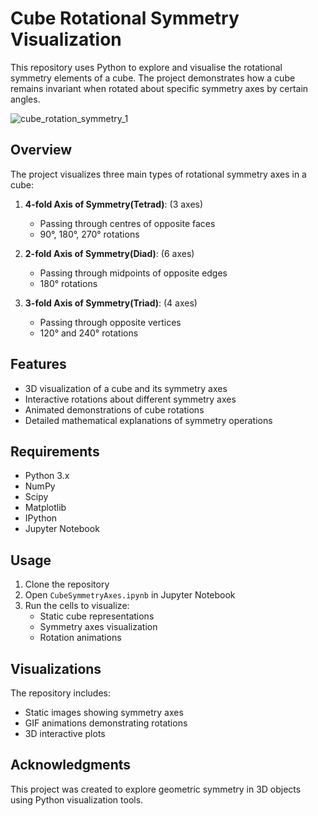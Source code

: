 # Cube Rotational Symmetry Visualization

This repository uses Python to explore and visualise the rotational symmetry elements of a cube. The project demonstrates how a cube remains invariant when rotated about specific symmetry axes by certain angles.

![cube_rotation_symmetry_1](https://github.com/user-attachments/assets/80ab2f6c-79b2-418b-9aa1-9dedbe654697)


## Overview

The project visualizes three main types of rotational symmetry axes in a cube:

1. **4-fold Axis of Symmetry(Tetrad)**: (3 axes)
   - Passing through centres of opposite faces
   - 90°, 180°, 270° rotations

2. **2-fold Axis of Symmetry(Diad)**: (6 axes)
   - Passing through midpoints of opposite edges
   - 180° rotations

3. **3-fold Axis of Symmetry(Triad)**: (4 axes)
   - Passing through opposite vertices
   - 120° and 240° rotations

## Features

- 3D visualization of a cube and its symmetry axes
- Interactive rotations about different symmetry axes
- Animated demonstrations of cube rotations
- Detailed mathematical explanations of symmetry operations

## Requirements

- Python 3.x
- NumPy
- Scipy
- Matplotlib
- IPython
- Jupyter Notebook

## Usage

1. Clone the repository
2. Open `CubeSymmetryAxes.ipynb` in Jupyter Notebook
3. Run the cells to visualize:
   - Static cube representations
   - Symmetry axes visualization
   - Rotation animations

## Visualizations

The repository includes:
- Static images showing symmetry axes
- GIF animations demonstrating rotations
- 3D interactive plots

## Acknowledgments
This project was created to explore geometric symmetry in 3D objects using Python visualization tools.
